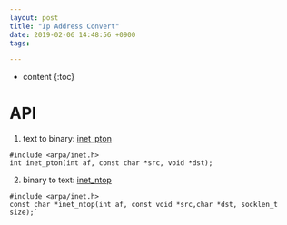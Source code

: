 ```yaml
---
layout: post
title: "Ip Address Convert"
date: 2019-02-06 14:48:56 +0900
tags:

---
```


* content
{:toc}

API
=======
1. text to binary: [inet_pton](https://linuxjm.osdn.jp/html/LDP_man-pages/man3/inet_pton.3.html)
```
#include <arpa/inet.h>
int inet_pton(int af, const char *src, void *dst);
```
2. binary to text: [inet_ntop](https://linuxjm.osdn.jp/html/LDP_man-pages/man3/inet_ntop.3.html)
```
#include <arpa/inet.h>
const char *inet_ntop(int af, const void *src,char *dst, socklen_t size);`
```



